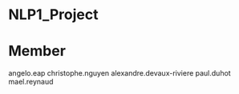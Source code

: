 # NLP1_Project


# Member
angelo.eap
christophe.nguyen
alexandre.devaux-riviere
paul.duhot
mael.reynaud
